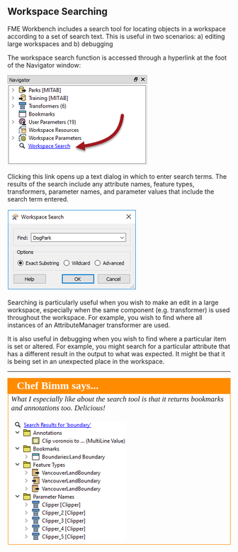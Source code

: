 ## Workspace Searching ##
FME Workbench includes a search tool for locating objects in a workspace according to a set of search text. This is useful in two scenarios: a) editing large workspaces and b) debugging

The workspace search function is accessed through a hyperlink at the foot of the Navigator window:

![](./Images/Img3.065.SearchOnNavigator.png)

Clicking this link opens up a text dialog in which to enter search terms. The results of the search include any attribute names, feature types, transformers, parameter names, and parameter values that include the search term entered.

![](./Images/Img3.066.SearchDialog.png)

Searching is particularly useful when you wish to make an edit in a large workspace, especially when the same component (e.g. transformer) is used throughout the workspace. For example, you wish to find where all instances of an AttributeManager transformer are used.

It is also useful in debugging when you wish to find where a particular item is set or altered. For example, you might search for a particular attribute that has a different result in the output to what was expected. It might be that it is being set in an unexpected place in the workspace. 

---

<!--Person X Says Section-->

<table style="border-spacing: 0px">
<tr>
<td style="vertical-align:middle;background-color:darkorange;border: 2px solid darkorange">
<i class="fa fa-quote-left fa-lg fa-pull-left fa-fw" style="color:white;padding-right: 12px;vertical-align:text-top"></i>
<span style="color:white;font-size:x-large;font-weight: bold;font-family:serif">Chef Bimm says...</span>
</td>
</tr>

<tr>
<td style="border: 1px solid darkorange">
<span style="font-family:serif; font-style:italic; font-size:larger">
What I especially like about the search tool is that it returns bookmarks and annotations too. Delicious!
<br><br><img src="./Images/Img3.067.SearchResults.png">
</span>
</td>
</tr>
</table>



